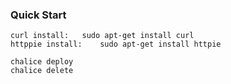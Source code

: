### Quick Start

    curl install:	sudo apt-get install curl
    httppie install:	sudo apt-get install httpie

    chalice deploy
    chalice delete
